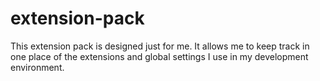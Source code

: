 # extension-pack

This extension pack is designed just for me. It allows me to keep track in one
place of the extensions and global settings I use in my development environment.

